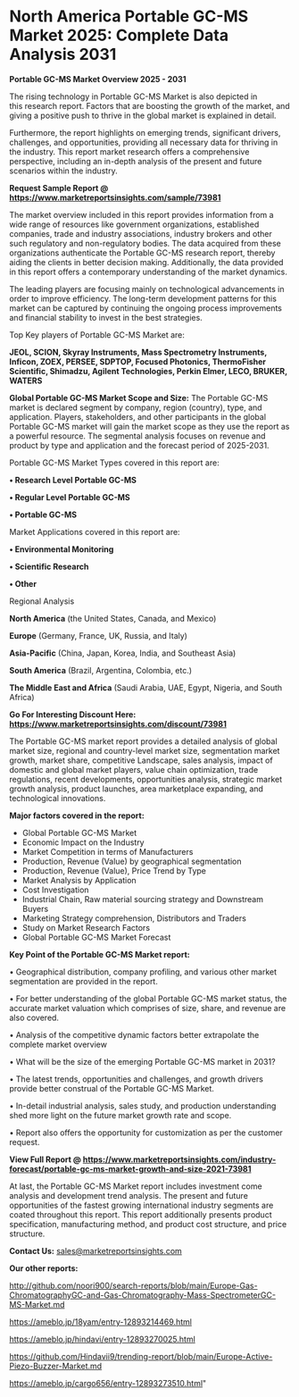 # North America Portable GC-MS Market 2025: Complete Data Analysis 2031

<Strong> Portable GC-MS Market Overview 2025 - 2031</strong>

The rising technology in Portable GC-MS Market is also depicted in this research report. Factors that are boosting the growth of the market, and giving a positive push to thrive in the global market is explained in detail.

Furthermore, the report highlights on emerging trends, significant drivers, challenges, and opportunities, providing all necessary data for thriving in the industry. This report market research offers a comprehensive perspective, including an in-depth analysis of the present and future scenarios within the industry.

<strong>Request Sample Report @ <a href=https://www.marketreportsinsights.com/sample/73981>https://www.marketreportsinsights.com/sample/73981</a></strong>

The market overview included in this report provides information from a wide range of resources like government organizations, established companies, trade and industry associations, industry brokers and other such regulatory and non-regulatory bodies. The data acquired from these organizations authenticate the Portable GC-MS research report, thereby aiding the clients in better decision making. Additionally, the data provided in this report offers a contemporary understanding of the market dynamics.

The leading players are focusing mainly on technological advancements in order to improve efficiency. The long-term development patterns for this market can be captured by continuing the ongoing process improvements and financial stability to invest in the best strategies.

Top Key players of Portable GC-MS Market are:

<strong>JEOL, SCION, Skyray Instruments, Mass Spectrometry Instruments, Inficon, ZOEX, PERSEE, SDPTOP, Focused Photonics, ThermoFisher Scientific, Shimadzu, Agilent Technologies, Perkin Elmer, LECO, BRUKER, WATERS</strong>

<strong><b>Global Portable GC-MS Market Scope and Size:</b></strong>
The Portable GC-MS market is declared segment by company, region (country), type, and application. Players, stakeholders, and other participants in the global Portable GC-MS market will gain the market scope as they use the report as a powerful resource. The segmental analysis focuses on revenue and product by type and application and the forecast period of 2025-2031.

Portable GC-MS Market Types covered in this report are:

<strong>• Research Level Portable GC-MS

• Regular Level Portable GC-MS

• Portable GC-MS</strong>

Market Applications covered in this report are:

<strong>• Environmental Monitoring

• Scientific Research

• Other</strong> 

Regional Analysis

<strong>North America</strong> (the United States, Canada, and Mexico)

<strong>Europe</strong> (Germany, France, UK, Russia, and Italy)

<strong>Asia-Pacific</strong> (China, Japan, Korea, India, and Southeast Asia)

<strong>South America</strong> (Brazil, Argentina, Colombia, etc.)

<strong>The Middle East and Africa</strong> (Saudi Arabia, UAE, Egypt, Nigeria, and South Africa)

<strong>Go For Interesting Discount Here: <a href=https://www.marketreportsinsights.com/discount/73981>https://www.marketreportsinsights.com/discount/73981</a></strong>

The Portable GC-MS market report provides a detailed analysis of global market size, regional and country-level market size, segmentation market growth, market share, competitive Landscape, sales analysis, impact of domestic and global market players, value chain optimization, trade regulations, recent developments, opportunities analysis, strategic market growth analysis, product launches, area marketplace expanding, and technological innovations.

<strong><b>Major factors covered in the report:</b></strong>
<ul>
  <li>Global Portable GC-MS Market </li>
  <li>Economic Impact on the Industry</li>
  <li>Market Competition in terms of Manufacturers</li>
  <li>Production, Revenue (Value) by geographical segmentation</li>
  <li>Production, Revenue (Value), Price Trend by Type</li>
  <li>Market Analysis by Application</li>
  <li>Cost Investigation</li>
  <li>Industrial Chain, Raw material sourcing strategy and Downstream Buyers</li>
  <li>Marketing Strategy comprehension, Distributors and Traders</li>
  <li>Study on Market Research Factors</li>
  <li>Global Portable GC-MS Market Forecast</li>
</ul>

<strong><b>Key Point of the Portable GC-MS Market report:</b></strong>

• Geographical distribution, company profiling, and various other market segmentation are provided in the report.

• For better understanding of the global Portable GC-MS market status, the accurate market valuation which comprises of size, share, and revenue are also covered.

• Analysis of the competitive dynamic factors better extrapolate the complete market overview

• What will be the size of the emerging Portable GC-MS market in 2031?

• The latest trends, opportunities and challenges, and growth drivers provide better construal of the Portable GC-MS Market.

• In-detail industrial analysis, sales study, and production understanding shed more light on the future market growth rate and scope.

• Report also offers the opportunity for customization as per the customer request.

<strong><b>View Full Report @ <a href=https://www.marketreportsinsights.com/industry-forecast/portable-gc-ms-market-growth-and-size-2021-73981>https://www.marketreportsinsights.com/industry-forecast/portable-gc-ms-market-growth-and-size-2021-73981</a></b></strong>


At last, the Portable GC-MS Market report includes investment come analysis and development trend analysis. The present and future opportunities of the fastest growing international industry segments are coated throughout this report. This report additionally presents product specification, manufacturing method, and product cost structure, and price structure.

<strong>Contact Us:</strong>
sales@marketreportsinsights.com

<strong>Our other reports:</strong>

<a href=http://github.com/noori900/search-reports/blob/main/Europe-Gas-ChromatographyGC-and-Gas-Chromatography-Mass-SpectrometerGC-MS-Market.md>http://github.com/noori900/search-reports/blob/main/Europe-Gas-ChromatographyGC-and-Gas-Chromatography-Mass-SpectrometerGC-MS-Market.md</a>

<a href=https://ameblo.jp/18yam/entry-12893214469.html>https://ameblo.jp/18yam/entry-12893214469.html</a>

<a href=https://ameblo.jp/hindavi/entry-12893270025.html>https://ameblo.jp/hindavi/entry-12893270025.html</a>

<a href=https://github.com/Hindavii9/trending-report/blob/main/Europe-Active-Piezo-Buzzer-Market.md>https://github.com/Hindavii9/trending-report/blob/main/Europe-Active-Piezo-Buzzer-Market.md</a>

<a href=https://ameblo.jp/cargo656/entry-12893273510.html>https://ameblo.jp/cargo656/entry-12893273510.html</a>"
